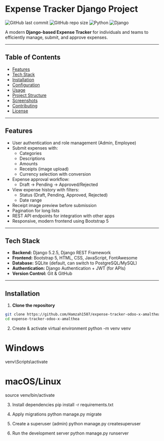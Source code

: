 # Expense Tracker Django Project

![GitHub last commit](https://img.shields.io/github/last-commit/Hamzah1507/expense-tracker-odoo-x-amalthea)
![GitHub repo size](https://img.shields.io/github/repo-size/Hamzah1507/expense-tracker-odoo-x-amalthea)
![Python](https://img.shields.io/badge/python-3.12.3-blue)
![Django](https://img.shields.io/badge/django-5.2.5-green)

A modern **Django-based Expense Tracker** for individuals and teams to efficiently manage, submit, and approve expenses.

---

## Table of Contents

- [Features](#features)
- [Tech Stack](#tech-stack)
- [Installation](#installation)
- [Configuration](#configuration)
- [Usage](#usage)
- [Project Structure](#project-structure)
- [Screenshots](#screenshots)
- [Contributing](#contributing)
- [License](#license)

---

## Features

- User authentication and role management (Admin, Employee)
- Submit expenses with:
  - Categories
  - Descriptions
  - Amounts
  - Receipts (image upload)
  - Currency selection with conversion
- Expense approval workflow:
  - Draft → Pending → Approved/Rejected
- View expense history with filters:
  - Status (Draft, Pending, Approved, Rejected)
  - Date range
- Receipt image preview before submission
- Pagination for long lists
- REST API endpoints for integration with other apps
- Responsive, modern frontend using Bootstrap 5

---

## Tech Stack

- **Backend:** Django 5.2.5, Django REST Framework  
- **Frontend:** Bootstrap 5, HTML, CSS, JavaScript, FontAwesome  
- **Database:** SQLite (default, can switch to PostgreSQL/MySQL)  
- **Authentication:** Django Authentication + JWT (for APIs)  
- **Version Control:** Git & GitHub

---

## Installation

1. **Clone the repository**

```bash
git clone https://github.com/Hamzah1507/expense-tracker-odoo-x-amalthea.git
cd expense-tracker-odoo-x-amalthea
```
2. Create & activate virtual environment
python -m venv venv

# Windows
venv\Scripts\activate

# macOS/Linux
source venv/bin/activate

3. Install dependencies
pip install -r requirements.txt

4. Apply migrations
python manage.py migrate

5. Create a superuser (admin)
python manage.py createsuperuser

6. Run the development server
python manage.py runserver
